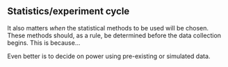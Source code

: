 ## Statistics/experiment cycle

It also matters *when* the statistical methods to be used will be chosen.
These methods should, as a rule, be determined before the data collection begins.
This is because... <!-- TODO write this! -->

Even better is to decide on power using pre-existing or simulated data.
<!-- TODO write this! -->

<!-- Unethical experiments -->
